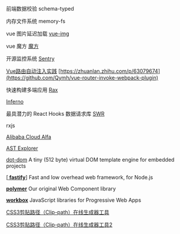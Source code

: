 前端数据校验 schema-typed

内存文件系统 memory-fs

vue 图片延迟加载  [vue-img](https://github.com/ElemeFE/vue-img)

vue 魔方 [魔方](https://github.com/caolinjian/rubik-cube)

开源监控系统 [Sentry](https://sentry.io/welcome/)

[Vue路由自动注入实践](https://zhuanlan.zhihu.com/p/63079674) [https://zhuanlan.zhihu.com/p/63079674](https://github.com/Qymh/vue-router-invoke-webpack-plugin)

快速构建多端应用 [Rax](https://rax.js.org/)

[Inferno](https://infernojs.org/)

最具潜力的 React Hooks 数据请求库 [SWR](https://swr.now.sh/)

rxjs

[Alibaba Cloud Alfa](企业级的微前端解决方案)

[AST Explorer](https://astexplorer.net/)

[ dot-dom](https://github.com/wavesoft/dot-dom)  A tiny (512 byte) virtual DOM template engine for embedded projects

 [**[ fastify](https://github.com/fastify/fastify)**]  Fast and low overhead web framework, for Node.js

**[ polymer](https://github.com/Polymer/polymer)**  Our original Web Component library

**[ workbox](https://github.com/GoogleChrome/workbox)**   JavaScript libraries for Progressive Web Apps

[CSS3剪贴路径（Clip-path）在线生成器工具](http://tools.jb51.net/code/css3path)

[CSS3剪贴路径（Clip-path）在线生成器工具2](https://css-tricks.com/almanac/properties/c/clip-path/)
